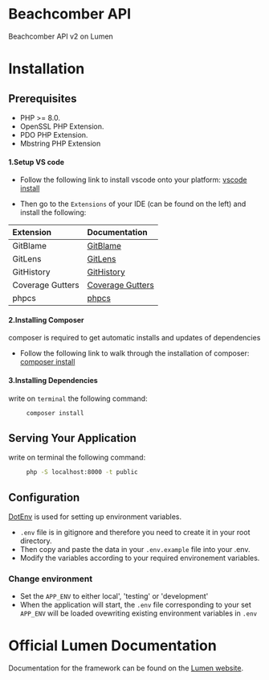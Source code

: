 Beachcomber API
===============

Beachcomber API v2 on Lumen 

Installation
============

## Prerequisites

- PHP >= 8.0.
- OpenSSL PHP Extension.
- PDO PHP Extension.
- Mbstring PHP Extension

#### 1.Setup VS code

- Follow the following link to install vscode onto your platform:
[vscode install](https://code.visualstudio.com/download)

- Then go to the `Extensions` of your IDE (can be found on the left) and install the following:

 Extension       | Documentation
:----------------|:-------------
 GitBlame        | [GitBlame](https://marketplace.visualstudio.com/items?itemName=waderyan.gitblame)
 GitLens         | [GitLens](https://marketplace.visualstudio.com/items?itemName=eamodio.gitlens)
 GitHistory      | [GitHistory](https://marketplace.visualstudio.com/items?itemName=donjayamanne.githistory)
 Coverage Gutters| [Coverage Gutters](https://marketplace.visualstudio.com/items?itemName=ryanluker.vscode-coverage-gutters)
 phpcs           | [phpcs](https://marketplace.visualstudio.com/items?itemName=shevaua.phpcs)

#### 2.Installing Composer

composer is required to get automatic installs and updates of dependencies
- Follow the following link to walk through the installation of composer:
[composer install](https://getcomposer.org/download/)

#### 3.Installing Dependencies

write on `terminal` the following command:
```bash
     composer install
```
## Serving Your Application


write on terminal the following command:
```bash
     php -S localhost:8000 -t public
```
## Configuration


[DotEnv](https://github.com/vlucas/phpdotenv) is used for setting up environment variables.
- `.env` file is in gitignore and therefore you need to create it in your root directory.
- Then copy and paste the data in your `.env.example` file into your .env.
- Modify the variables according to your required environement variables.

### Change environment

- Set the `APP_ENV` to either local', 'testing' or 'development'
- When the application will start, the `.env` file corresponding to your set `APP_ENV` will be loaded ovewriting existing environment variables in `.env`

Official Lumen Documentation
============================

Documentation for the framework can be found on the [Lumen website](https://lumen.laravel.com/docs).

